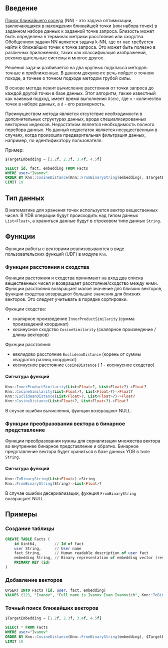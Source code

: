 ## Введение

[Поиск ближайшего соседа](https://en.wikipedia.org/wiki/Nearest_neighbor_search) (NN) - это задача оптимизации, заключающаяся в нахождении ближайшей точки (или набора точек) в заданном наборе данных к заданной точке запроса. Близость может быть определена в терминах метрики расстояния или сходства.
Обобщением задачи NN является задача k-NN, где от нас требуется найти k ближайших точек к точке запроса. Это может быть полезно в различных приложениях, таких как классификация изображений, рекомендательные системы и многое другое.


Решения задачи разбивается на два крупных подкласса методов: точные и приближенные. В данном документе речь пойдет о точном походе, а точнее о точном подходе методом грубой силы.

В основе метода лежит вычисление расстояния от точки запроса до каждой другой точки в базе данных. Этот алгоритм, также известный как наивный подход, имеет время выполнения `O(dn)`, где `n` - количество точек в наборе данных, а `d` - его размерность.

Преимуществом метода является отсутствие необходимости в дополнительных структурах данных, вроде специализированных векторных индексов.
Недостатком является необходимость полного перебора данных. Но данный недостаток является несущественным в случаях, когда произошла предварительная фильтрация данных, например, по идентификатору пользователя.

Пример:

```sql
$TargetEmbedding = [1.2f, 2.3f, 3.4f, 4.5f]

SELECT id, fact, embedding FROM Facts
WHERE user="Ivanov"
ORDER BY Knn::CosineDistance(Knn::FromBinaryString(embedding), $TargetEmbedding)
LIMIT 10
```

## Тип данных

В математике для хранения точек используется вектор вещественных чисел.
В YDB операции будут происходить над типом данных `List<Float>`, а храниться данные будут в строковом типе данных `String`.

## Функции

Функции работы с векторами реализовываются в виде пользовательских функций (UDF) в модуле `Knn`.

### Функции расстояния и сходства

Функции расстояния и сходства принимают на вход два списка вещественных чисел и возвращает расстояние/сходство между ними.
Функции расстояния возвращает малое значение для близких векторов, функции сходства возвращают большие значения для близких векторов. Это следует учитывать в порядке сортировки.

Фукнции сходства:
* скалярное произведение `InnerProductSimilarity` (сумма произведений координат)
* косинусное сходство `CosineSimilarity` (скалярное произведение / длины векторов)

Фукнции расстояния:
* евклидово расстояние `EuclideanDistance` (корень от суммы квадратов разниц координат)
* косинусное расстояние `CosineDistance` ( 1 - косинусное сходство)

#### Сигнатура функций

```sql
Knn::InnerProductSimilarity(List<Float>?, List<Float>?)->Float?
Knn::CosineSimilarity(List<Float>?, List<Float>?)->Float?
Knn::EuclideanDistance(List<Float>?, List<Float>?)->Float?
Knn::CosineDistance(List<Float>?, List<Float>?)->Float?
```

В случае ошибки вычисления, фукнции возвращают NULL.

### Функции преобразования вектора в бинарное представление

Функции преобразования нужны для сериализации множества вектора во внутреннее бинарное представление и обратно.
Бинарное представление вектора будет храниться в базе данных YDB в типе `String`.

#### Сигнатура функций

```sql
Knn::ToBinaryString(List<Float>)->String
Knn::FromBinaryString(String)->List<Float>?
```
В случае ошибки десериализации, фукнция `FromBinaryString` возвращает NULL.

## Примеры

### Создание таблицы

```sql
CREATE TABLE Facts (
    id Uint64,        // Id of fact
    user String,      // User name
    fact String,      // Human readable description of user fact
    embedding String, // Binary representation of embedding vector (result of Knn::ToBinaryString)
    PRIMARY KEY (id)
)
```

### Добавление векторов

```sql
UPSERT INTO Facts (id, user, fact, embedding) 
VALUES (123, "Ivanov", "Full name is Ivanov Ivan Ivanovich", Knn::ToBinaryString([1.0f, 2.0f, 3.0f, 4.0f]))
```

### Точный поиск ближайших векторов

```sql
$TargetEmbedding = [1.2f, 2.3f, 3.4f, 4.5f]

SELECT * FROM Facts
WHERE user="Ivanov"
ORDER BY Knn::CosineDistance(Knn::FromBinaryString(embedding), $TargetEmbedding)
LIMIT 10
```